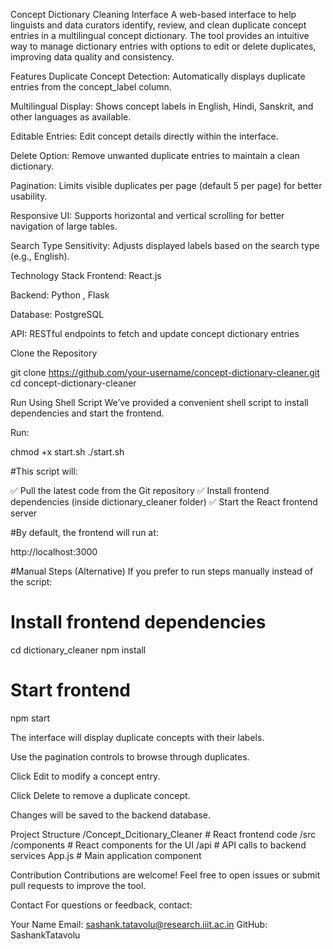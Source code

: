 Concept Dictionary Cleaning Interface
A web-based interface to help linguists and data curators identify, review, and clean duplicate concept entries in a multilingual concept dictionary. The tool provides an intuitive way to manage dictionary entries with options to edit or delete duplicates, improving data quality and consistency.

Features
Duplicate Concept Detection: Automatically displays duplicate entries from the concept_label column.

Multilingual Display: Shows concept labels in English, Hindi, Sanskrit, and other languages as available.

Editable Entries: Edit concept details directly within the interface.

Delete Option: Remove unwanted duplicate entries to maintain a clean dictionary.

Pagination: Limits visible duplicates per page (default 5 per page) for better usability.

Responsive UI: Supports horizontal and vertical scrolling for better navigation of large tables.

Search Type Sensitivity: Adjusts displayed labels based on the search type (e.g., English).

Technology Stack
Frontend: React.js

Backend: Python , Flask

Database: PostgreSQL

API: RESTful endpoints to fetch and update concept dictionary entries

Clone the Repository

git clone https://github.com/your-username/concept-dictionary-cleaner.git
cd concept-dictionary-cleaner


Run Using Shell Script
We’ve provided a convenient shell script to install dependencies and start the frontend.

Run:

chmod +x start.sh
./start.sh

#This script will:

✅ Pull the latest code from the Git repository
✅ Install frontend dependencies (inside dictionary_cleaner folder)
✅ Start the React frontend server

#By default, the frontend will run at:

http://localhost:3000

#Manual Steps (Alternative)
If you prefer to run steps manually instead of the script:

# Install frontend dependencies
cd dictionary_cleaner
npm install

# Start frontend
npm start

The interface will display duplicate concepts with their labels.

Use the pagination controls to browse through duplicates.

Click Edit to modify a concept entry.

Click Delete to remove a duplicate concept.

Changes will be saved to the backend database.

Project Structure
/Concept_Dcitionary_Cleaner       # React frontend code
/src
  /components      # React components for the UI
  /api             # API calls to backend services
  App.js           # Main application component



Contribution
Contributions are welcome! Feel free to open issues or submit pull requests to improve the tool.



Contact
For questions or feedback, contact:

Your Name
Email: sashank.tatavolu@research.iiit.ac.in
GitHub: SashankTatavolu

